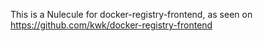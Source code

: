 This is a Nulecule for docker-registry-frontend, as seen on https://github.com/kwk/docker-registry-frontend
